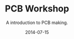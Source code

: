 ---
title: PCB Workshop
subtitle: A introduction to PCB making.
layout: default
modal-id: 6
date: 2014-07-15
img: pcb.jpg
thumbnail: pcb.jpg
alt: image-alt
project-date: April 2014
category: PCB, Rapid Prototyping.
status: true
cost: Rs. 150
target: http://imojo.in/2d5q8
description: <h1>PCB Workshop</h1><br/>
                            Want to learn the workflow to make your own <b>PCB</b>, one of the most important skillset for a maker ? <br/>
                           This workshop will do just that with a demonstartion and a <b>hands on session</b> on making one. 
                            Since<br/> it involves provision of  copper clad there is a <b>small registration fee</b> of <b>Rs.150</b> 
                            assoiciated with.<br/> 

---